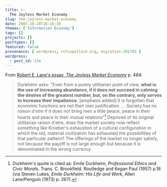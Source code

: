 ```yaml
---
title: >-
  The Joyless Market Economy
slug: the-joyless-market-economy
date: 2007-10-28T18:18:39
themes: ['Information Economy']
tags: []
projects: []
posttypes: []
featured: False
provenance: [ wordpress, rufuspollock.org, migration-201703 ]
wordpress:
  - post_id: 234
---
```


From [Robert E. Lane's essay, *The Joyless Market Economy*](/economics/biblio/) p. 484:

> Durkheim asks: "Even from a purely utilitarian point of view, **what is the use of increasing abundance, if it does not succeed in calming the desires of the greatest number, but, on the contrary, only serves to increase their impatience.** [emphasis added] It is forgotten that economic functions are not their own justification. ... Society has no *raison d'etre* if it does not bring men a little peace, peace in their hearts and peace in their mutual relations"[^63] Deprived of its original utilitarian raison d'etre, does the market society now reflect something like Kroeber's exhaustion of a cultural configuration in which the old, material civilization has exhausted the possibilities of that particular pattern? The offerings of the market no longer satisfy, not because the payoff is not large enough but because it is denominated in the wrong currency.

[^63]: Durkheim's quote is cited as: Emile Durkheim, *Professional Ethics and Civic Morals*. Trans. C. Brookfield. Routledge and Kegan Paul (1957) p.16 (via Steven Lukes, *Emile Durkheim: His Life and Work*, Allen Lane/Penguin (1973) p. 267).



